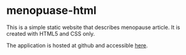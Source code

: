 # menopuase-html

This is a simple static website that describes menopause article. It is created with HTML5 and CSS only.

The application is hosted at github and accessible [here](https://hongyuanloo.github.io/menopuase-html/).
